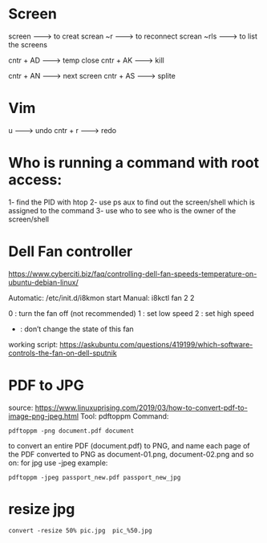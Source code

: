 # Screen
  
  
  screen            ---> to creat 
  screan ~r <name>  ---> to reconnect
  screan ~rls       ---> to list the screens
  
  cntr + AD         ---> temp close
  cntr + AK         ---> kill
  
  cntr + AN         ---> next screen
  cntr + AS         ---> splite
  
  
# Vim

  u           ---> undo
  cntr + r    ---> redo
  
# Who is running a command with root access:
1- find the PID with htop
2- use ps aux to find out the screen/shell which is assigned to the command
3- use who to see who is the owner of the screen/shell


# Dell Fan controller
https://www.cyberciti.biz/faq/controlling-dell-fan-speeds-temperature-on-ubuntu-debian-linux/

Automatic:
  /etc/init.d/i8kmon start
Manual:
   i8kctl fan 2 2 
 
0 : turn the fan off (not recommended)
1 : set low speed
2 : set high speed
- : don’t change the state of this fan

working script:
https://askubuntu.com/questions/419199/which-software-controls-the-fan-on-dell-sputnik


# PDF to JPG
source: https://www.linuxuprising.com/2019/03/how-to-convert-pdf-to-image-png-jpeg.html
Tool: pdftoppm
Command:
```
pdftoppm -png document.pdf document
```
to convert an entire PDF (document.pdf) to PNG, and name each page of the PDF converted to PNG as document-01.png, document-02.png and so on:
for jpg use -jpeg
example:
```
pdftoppm -jpeg passport_new.pdf passport_new_jpg
```


# resize jpg
```
convert -resize 50% pic.jpg  pic_%50.jpg
```

